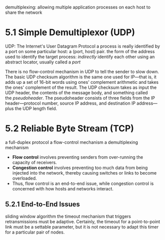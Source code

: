 demultiplexing: allowing multiple application processes on each host to share the network
# 5.1 Simple Demultiplexor (UDP)
UDP: The Internet's User Datagram Protocol
a process is really identified by a port on some particular host: a (port, host) pair.
the form of the address used to identify the target process: _indirectly_ identify each other using an abstract locator, usually called a _port_ 

There is no flow-control mechanism in UDP to tell the sender to slow down.
The basic UDP checksum algorithm is the same one used for IP—that is, it adds up a set of 16-bit words using ones' complement arithmetic and takes the ones' complement of the result.
The UDP checksum takes as input the UDP header, the contents of the message body, and something called the _pseudoheader_. The pseudoheader consists of three fields from the IP header—protocol number, source IP address, and destination IP address—plus the UDP length field.

# 5.2 Reliable Byte Stream (TCP)
a full-duplex protocol
a flow-control mechanism
a demultiplexing mechanism
- **Flow control** involves preventing senders from over-running the capacity of receivers. 
- **Congestion control** involves preventing too much data from being injected into the network, thereby causing switches or links to become overloaded. 
- Thus, flow control is an end-to-end issue, while congestion control is concerned with how hosts and networks interact.

## 5.2.1 End-to-End Issues
sliding window algorithm
the timeout mechanism that triggers retransmissions must be adaptive.
Certainly, the timeout for a point-to-point link must be a settable parameter, but it is not necessary to adapt this timer for a particular pair of nodes.
